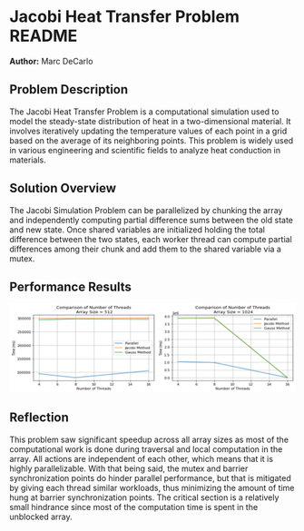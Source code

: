 # Jacobi Heat Transfer Problem README

**Author:** Marc DeCarlo  

## Problem Description

The Jacobi Heat Transfer Problem is a computational simulation used to model the steady-state distribution of heat in a two-dimensional material. It involves iteratively updating the temperature values of each point in a grid based on the average of its neighboring points. This problem is widely used in various engineering and scientific fields to analyze heat conduction in materials.

## Solution Overview

The Jacobi Simulation Problem can be parallelized by chunking the array and independently computing partial difference sums between the old state and new state. Once shared variables are initialized holding the total difference between the two states, each worker thread can compute partial differences among their chunk and add them to the shared variable via a mutex.

## Performance Results

![Figure 1](./data.png)

## Reflection

This problem saw significant speedup across all array sizes as most of the computational work is done during traversal and local computation in the array. All actions are independent of each other, which means that it is highly parallelizable. With that being said, the mutex and barrier synchronization points do hinder parallel performance, but that is mitigated by giving each thread similar workloads, thus minimizing the amount of time hung at barrier synchronization points. The critical section is a relatively small hindrance since most of the computation time is spent in the unblocked array.
